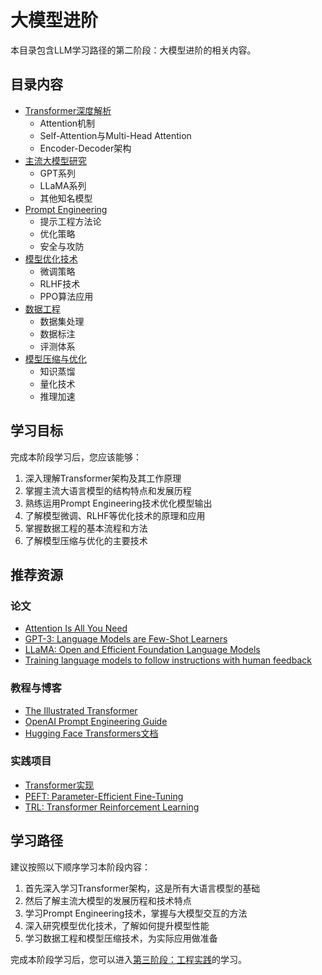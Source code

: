 # 大模型进阶

本目录包含LLM学习路径的第二阶段：大模型进阶的相关内容。

## 目录内容

- [Transformer深度解析](./01_Transformer深度解析.md)
  - Attention机制
  - Self-Attention与Multi-Head Attention
  - Encoder-Decoder架构
- [主流大模型研究](./02_主流大模型研究.md)
  - GPT系列
  - LLaMA系列
  - 其他知名模型
- [Prompt Engineering](./03_Prompt_Engineering.md)
  - 提示工程方法论
  - 优化策略
  - 安全与攻防
- [模型优化技术](./04_模型优化技术.md)
  - 微调策略
  - RLHF技术
  - PPO算法应用
- [数据工程](./05_数据工程.md)
  - 数据集处理
  - 数据标注
  - 评测体系
- [模型压缩与优化](./06_模型压缩与优化.md)
  - 知识蒸馏
  - 量化技术
  - 推理加速

## 学习目标

完成本阶段学习后，您应该能够：

1. 深入理解Transformer架构及其工作原理
2. 掌握主流大语言模型的结构特点和发展历程
3. 熟练运用Prompt Engineering技术优化模型输出
4. 了解模型微调、RLHF等优化技术的原理和应用
5. 掌握数据工程的基本流程和方法
6. 了解模型压缩与优化的主要技术

## 推荐资源

### 论文
- [Attention Is All You Need](https://arxiv.org/abs/1706.03762)
- [GPT-3: Language Models are Few-Shot Learners](https://arxiv.org/abs/2005.14165)
- [LLaMA: Open and Efficient Foundation Language Models](https://arxiv.org/abs/2302.13971)
- [Training language models to follow instructions with human feedback](https://arxiv.org/abs/2203.02155)

### 教程与博客
- [The Illustrated Transformer](http://jalammar.github.io/illustrated-transformer/)
- [OpenAI Prompt Engineering Guide](https://platform.openai.com/docs/guides/prompt-engineering)
- [Hugging Face Transformers文档](https://huggingface.co/docs/transformers/index)

### 实践项目
- [Transformer实现](https://github.com/huggingface/transformers)
- [PEFT: Parameter-Efficient Fine-Tuning](https://github.com/huggingface/peft)
- [TRL: Transformer Reinforcement Learning](https://github.com/huggingface/trl)

## 学习路径

建议按照以下顺序学习本阶段内容：

1. 首先深入学习Transformer架构，这是所有大语言模型的基础
2. 然后了解主流大模型的发展历程和技术特点
3. 学习Prompt Engineering技术，掌握与大模型交互的方法
4. 深入研究模型优化技术，了解如何提升模型性能
5. 学习数据工程和模型压缩技术，为实际应用做准备

完成本阶段学习后，您可以进入[第三阶段：工程实践](../03_工程实践/README.md)的学习。 